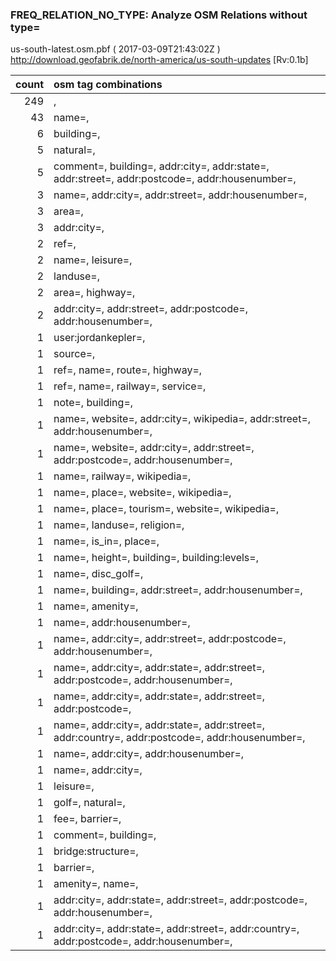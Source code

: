  
### FREQ_RELATION_NO_TYPE: Analyze OSM Relations without type= 
us-south-latest.osm.pbf ( 2017-03-09T21:43:02Z ) http://download.geofabrik.de/north-america/us-south-updates [Rv:0.1b]
 
|  count  |  osm tag combinations 
|  -----: | :---------------------------
|    249  |  , 
|     43  |  name=, 
|      6  |  building=, 
|      5  |  natural=, 
|      5  |  comment=, building=, addr:city=, addr:state=, addr:street=, addr:postcode=, addr:housenumber=, 
|      3  |  name=, addr:city=, addr:street=, addr:housenumber=, 
|      3  |  area=, 
|      3  |  addr:city=, 
|      2  |  ref=, 
|      2  |  name=, leisure=, 
|      2  |  landuse=, 
|      2  |  area=, highway=, 
|      2  |  addr:city=, addr:street=, addr:postcode=, addr:housenumber=, 
|      1  |  user:jordankepler=, 
|      1  |  source=, 
|      1  |  ref=, name=, route=, highway=, 
|      1  |  ref=, name=, railway=, service=, 
|      1  |  note=, building=, 
|      1  |  name=, website=, addr:city=, wikipedia=, addr:street=, addr:housenumber=, 
|      1  |  name=, website=, addr:city=, addr:street=, addr:postcode=, addr:housenumber=, 
|      1  |  name=, railway=, wikipedia=, 
|      1  |  name=, place=, website=, wikipedia=, 
|      1  |  name=, place=, tourism=, website=, wikipedia=, 
|      1  |  name=, landuse=, religion=, 
|      1  |  name=, is_in=, place=, 
|      1  |  name=, height=, building=, building:levels=, 
|      1  |  name=, disc_golf=, 
|      1  |  name=, building=, addr:street=, addr:housenumber=, 
|      1  |  name=, amenity=, 
|      1  |  name=, addr:housenumber=, 
|      1  |  name=, addr:city=, addr:street=, addr:postcode=, addr:housenumber=, 
|      1  |  name=, addr:city=, addr:state=, addr:street=, addr:postcode=, addr:housenumber=, 
|      1  |  name=, addr:city=, addr:state=, addr:street=, addr:postcode=, 
|      1  |  name=, addr:city=, addr:state=, addr:street=, addr:country=, addr:postcode=, addr:housenumber=, 
|      1  |  name=, addr:city=, addr:housenumber=, 
|      1  |  name=, addr:city=, 
|      1  |  leisure=, 
|      1  |  golf=, natural=, 
|      1  |  fee=, barrier=, 
|      1  |  comment=, building=, 
|      1  |  bridge:structure=, 
|      1  |  barrier=, 
|      1  |  amenity=, name=, 
|      1  |  addr:city=, addr:state=, addr:street=, addr:postcode=, addr:housenumber=, 
|      1  |  addr:city=, addr:state=, addr:street=, addr:country=, addr:postcode=, addr:housenumber=, 
 
